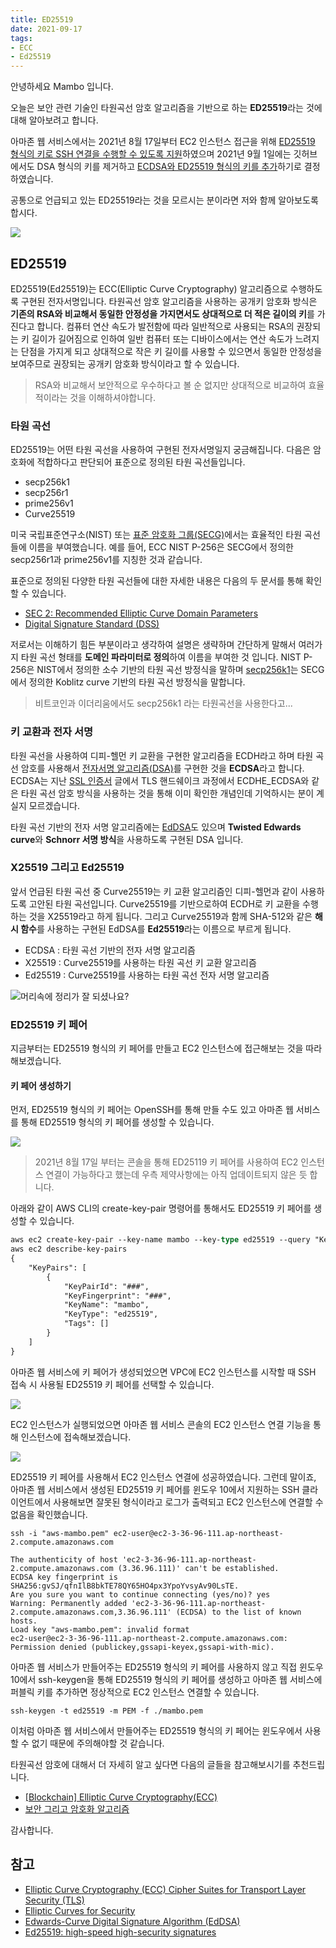 ```yaml
---
title: ED25519
date: 2021-09-17
tags:
- ECC
- Ed25519
---
```


안녕하세요 Mambo 입니다.

오늘은 보안 관련 기술인 타원곡선 암호 알고리즘을 기반으로 하는 **ED25519**라는 것에 대해 알아보려고 합니다. 

아마존 웹 서비스에서는 2021년 8월 17일부터 EC2 인스턴스 접근을 위해 [ED25519 형식의 키로 SSH 연결을 수행할 수 있도록 지원](https://aws.amazon.com/about-aws/whats-new/2021/08/amazon-ec2-customers-ed25519-keys-authentication/)하였으며 2021년 9월 1일에는 깃허브에서도 DSA 형식의 키를 제거하고 [ECDSA와 ED25519 형식의 키를 추가](https://github.blog/2021-09-01-improving-git-protocol-security-github/)하기로 결정하였습니다. 

공통으로 언급되고 있는 ED25519라는 것을 모르시는 분이라면 저와 함께 알아보도록 합시다. 

![](/images/posts/ed25519/ed25519-00.gif)

## ED25519
ED25519(Ed25519)는 ECC(Elliptic Curve Cryptography) 알고리즘으로 수행하도록 구현된 전자서명입니다. 타원곡선 암호 알고리즘을 사용하는 공개키 암호화 방식은 **기존의 RSA와 비교해서 동일한 안정성을 가지면서도 상대적으로 더 적은 길이의 키**를 가진다고 합니다. 컴퓨터 연산 속도가 발전함에 따라 일반적으로 사용되는 RSA의 권장되는 키 길이가 길어짐으로 인하여 일반 컴퓨터 또는 디바이스에서는 연산 속도가 느려지는 단점을 가지게 되고 상대적으로 작은 키 길이를 사용할 수 있으면서 동일한 안정성을 보여주므로 권장되는 공개키 암호화 방식이라고 할 수 있습니다.

> RSA와 비교해서 보안적으로 우수하다고 볼 순 없지만 상대적으로 비교하여 효율적이라는 것을 이해하셔야합니다.

### 타원 곡선
ED25519는 어떤 타원 곡선을 사용하여 구현된 전자서명일지 궁금해집니다. 다음은 암호화에 적합하다고 판단되어 표준으로 정의된 타원 곡선들입니다.

- secp256k1
- secp256r1
- prime256v1
- Curve25519

미국 국립표준연구소(NIST) 또는 [표준 암호화 그룹(SECG)](https://www.secg.org/)에서는 효율적인 타원 곡선들에 이름을 부여했습니다. 예를 들어, ECC NIST P-256은 SECG에서 정의한 secp256r1과 prime256v1를 지칭한 것과 같습니다. 

표준으로 정의된 다양한 타원 곡선들에 대한 자세한 내용은 다음의 두 문서를 통해 확인할 수 있습니다.
- [SEC 2: Recommended Elliptic Curve Domain Parameters](https://www.secg.org/sec2-v2.pdf)
- [Digital Signature Standard (DSS)](https://nvlpubs.nist.gov/nistpubs/FIPS/NIST.FIPS.186-4.pdf)

저로서는 이해하기 힘든 부분이라고 생각하여 설명은 생략하며 간단하게 말해서 여러가지 타원 곡선 형태를 **도메인 파라미터로 정의**하여 이름을 부여한 것 입니다. NIST P-256은 NIST에서 정의한 소수 기반의 타원 곡선 방정식을 말하며 [secp256k1](https://en.bitcoin.it/wiki/Secp256k1)는 SECG에서 정의한 Koblitz curve 기반의 타원 곡선 방정식을 말합니다. 

> 비트코인과 이더리움에서도 secp256k1 라는 타원곡선을 사용한다고...

### 키 교환과 전자 서명
타원 곡선을 사용하여 디피-헬먼 키 교환을 구현한 알고리즘을 ECDH라고 하며 타원 곡선 암호를 사용해서 [전자서명 알고리즘(DSA)](https://ko.wikipedia.org/wiki/%EB%94%94%EC%A7%80%ED%84%B8_%EC%84%9C%EB%AA%85_%EC%95%8C%EA%B3%A0%EB%A6%AC%EC%A6%98)를 구현한 것을 **ECDSA**라고 합니다. ECDSA는 지난 [SSL 인증서](../ssl-certificate) 글에서 TLS 핸드쉐이크 과정에서 ECDHE_ECDSA와 같은 타원 곡선 암호 방식을 사용하는 것을 통해 이미 확인한 개념인데 기억하시는 분이 계실지 모르겠습니다.

타원 곡선 기반의 전자 서명 알고리즘에는 [EdDSA](https://en.wikipedia.org/wiki/EdDSA)도 있으며 **Twisted Edwards curve**와 **Schnorr 서명 방식**을 사용하도록 구현된 DSA 입니다.

### X25519 그리고 Ed25519
앞서 언급된 타원 곡선 중 Curve25519는 키 교환 알고리즘인 디피-헬먼과 같이 사용하도록 고안된 타원 곡선입니다. Curve25519를 기반으로하여 ECDH로 키 교환을 수행하는 것을 X25519라고 하게 됩니다. 그리고 Curve25519과 함께 SHA-512와 같은 **해시 함수**를 사용하는 구현된 EdDSA를 **Ed25519**라는 이름으로 부르게 됩니다. 

- ECDSA : 타원 곡선 기반의 전자 서명 알고리즘
- X25519 : Curve25519를 사용하는 타원 곡선 키 교환 알고리즘
- Ed25519 : Curve25519를 사용하는 타원 곡선 전자 서명 알고리즘 

![머리속에 정리가 잘 되셨나요?](/images/posts/ed25519/ed25519-04.gif)

### ED25519 키 페어
지금부터는 ED25519 형식의 키 페어를 만들고 EC2 인스턴스에 접근해보는 것을 따라해보겠습니다. 

#### 키 페어 생성하기
먼저, ED25519 형식의 키 페어는 OpenSSH를 통해 만들 수도 있고 아마존 웹 서비스를 통해 ED25519 형식의 키 페어를 생성할 수 있습니다. 

![](/images/posts/ed25519/ed25519-01.png)

> 2021년 8월 17일 부터는 콘솔을 통해 ED25119 키 페어를 사용하여 EC2 인스턴스 연결이 가능하다고 했는데 우측 제약사항에는 아직 업데이트되지 않은 듯 합니다.

아래와 같이 AWS CLI의 create-key-pair 명령어를 통해서도 ED25519 키 페어를 생성할 수 있습니다.

```ps
aws ec2 create-key-pair --key-name mambo --key-type ed25519 --query "KeyMaterial" --output text > aws-mambo.pem
aws ec2 describe-key-pairs
{
    "KeyPairs": [
        {
            "KeyPairId": "###",
            "KeyFingerprint": "###",
            "KeyName": "mambo",
            "KeyType": "ed25519",
            "Tags": []
        }
    ]
}
```

아마존 웹 서비스에 키 페어가 생성되었으면 VPC에 EC2 인스턴스를 시작할 때 SSH 접속 시 사용될 ED25519 키 페어를 선택할 수 있습니다. 

![](/images/posts/ed25519/ed25519-02.png)

EC2 인스턴스가 실행되었으면 아마존 웹 서비스 콘솔의 EC2 인스턴스 연결 기능을 통해 인스턴스에 접속해보겠습니다.

![](/images/posts/ed25519/ed25519-03.png)

ED25519 키 페어를 사용해서 EC2 인스턴스 연결에 성공하였습니다. 그런데 말이죠, 아마존 웹 서비스에서 생성된 ED25519 키 페어를 윈도우 10에서 지원하는 SSH 클라이언트에서 사용해보면 잘못된 형식이라고 로그가 출력되고 EC2 인스턴스에 연결할 수 없음을 확인했습니다.

```
ssh -i "aws-mambo.pem" ec2-user@ec2-3-36-96-111.ap-northeast-2.compute.amazonaws.com

The authenticity of host 'ec2-3-36-96-111.ap-northeast-2.compute.amazonaws.com (3.36.96.111)' can't be established.
ECDSA key fingerprint is SHA256:gvSJ/qfnIlB8bkTE78QY65HO4px3YpoYvsyAv90LsTE.
Are you sure you want to continue connecting (yes/no)? yes
Warning: Permanently added 'ec2-3-36-96-111.ap-northeast-2.compute.amazonaws.com,3.36.96.111' (ECDSA) to the list of known hosts.
Load key "aws-mambo.pem": invalid format
ec2-user@ec2-3-36-96-111.ap-northeast-2.compute.amazonaws.com: Permission denied (publickey,gssapi-keyex,gssapi-with-mic).
```

아마존 웹 서비스가 만들어주는 ED25519 형식의 키 페어를 사용하지 않고 직접 윈도우 10에서 ssh-keygen을 통해 ED25519 형식의 키 페어를 생성하고 아마존 웹 서비스에 퍼블릭 키를 추가하면 정상적으로 EC2 인스턴스 연결할 수 있습니다. 

```
ssh-keygen -t ed25519 -m PEM -f ./mambo.pem
```

이처럼 아마존 웹 서비스에서 만들어주는 ED25519 형식의 키 페어는 윈도우에서 사용할 수 없기 때문에 주의해야할 것 같습니다.

타원곡선 암호에 대해서 더 자세히 알고 싶다면 다음의 글들을 참고해보시기를 추천드립니다.

- [[Blockchain] Elliptic Curve Cryptography(ECC)](https://medium.com/humanscape-tech/blockchain-elliptic-curve-cryptography-ecc-49e6d7d9a50a)
- [보안 그리고 암호화 알고리즘](https://naleejang.tistory.com/218)



감사합니다.

## 참고
- [Elliptic Curve Cryptography (ECC) Cipher Suites for Transport Layer Security (TLS)](https://datatracker.ietf.org/doc/html/rfc4492)
- [Elliptic Curves for Security](https://datatracker.ietf.org/doc/html/rfc7748)
- [Edwards-Curve Digital Signature Algorithm (EdDSA)](https://datatracker.ietf.org/doc/html/rfc8032)
- [Ed25519: high-speed high-security signatures](https://ed25519.cr.yp.to/)